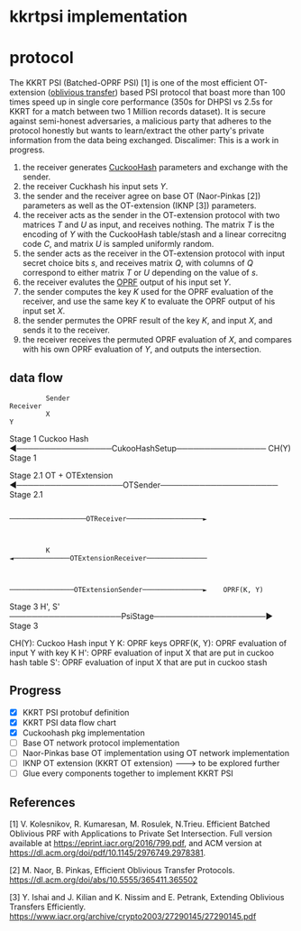 # kkrtpsi implementation

# protocol
The KKRT PSI (Batched-OPRF PSI) [1] is one of the most efficient OT-extension ([oblivious transfer](https://en.wikipedia.org/wiki/Oblivious_transfer)) based PSI protocol that boast more than 100 times speed up in single core performance (350s for DHPSI vs 2.5s for KKRT for a match between two 1 Million records dataset). It is secure against semi-honest adversaries, a malicious party that adheres to the protocol honestly but wants to learn/extract the other party's private information from the data being exchanged.
Discalimer: This is a work in progress.

1. the receiver generates [CuckooHash](https://en.wikipedia.org/wiki/Cuckoo_hashing) parameters and exchange with the sender.
2. the receiver Cuckhash his input sets _Y_.
3. the sender and the receiver agree on base OT (Naor-Pinkas [2]) parameters as well as the OT-extension (IKNP [3]) parameters.
4. the receiver acts as the sender in the OT-extension protocol with two matrices _T_ and  _U_ as input, and receives nothing. The matrix _T_ is the encoding of _Y_ with the CuckooHash table/stash and a linear correcitng code _C_, and matrix _U_ is sampled uniformly random.
5. the sender acts as the receiver in the OT-extension protocol with input secret choice bits _s_, and receives matrix _Q_, with columns of _Q_ correspond to either matrix _T_ or _U_ depending on the value of _s_.
6. the receiver evalutes the [OPRF](https://en.wikipedia.org/wiki/Pseudorandom_function_family#Oblivious_pseudorandom_functions) output of his input set _Y_.
7. the sender computes the key _K_ used for the OPRF evaluation of the receiver, and use the same key _K_ to evaluate the OPRF output of his input set _X_.
8. the sender permutes the OPRF result of the key _K_, and input _X_, and sends it to the receiver.
9. the receiver receives the permuted OPRF evaluation of _X_, and compares with his own OPRF evaluation of _Y_, and outputs the intersection.


## data flow
             Sender                                                                  Receiver
             X                                                                       Y



Stage 1      Cuckoo Hash        ◄─────────────────CukooHashSetup────────────────     CH(Y)         Stage 1



Stage 2.1    OT + OTExtension   ◄───────────────────OTSender─────────────────────                  Stage 2.1


                                ───────────────────OTReceiver───────────────────►



             K                  ◄──────────────OTExtensionReceiver───────────────


                                ────────────────OTExtensionSender───────────────►    OPRF(K, Y)



Stage 3      H', S'             ────────────────────PsiStage────────────────────►                  Stage 3


CH(Y):      Cuckoo Hash input Y
K:          OPRF keys
OPRF(K, Y): OPRF evaluation of input Y with key K
H':         OPRF evaluation of input X that are put in cuckoo hash table
S':         OPRF evaluation of input X that are put in cuckoo stash

## Progress
- [x] KKRT PSI protobuf definition
- [x] KKRT PSI data flow chart
- [x] Cuckoohash pkg implementation
- [ ] Base OT network protocol implementation
- [ ] Naor-Pinkas base OT implementation using OT network implementation
- [ ] IKNP OT extension (KKRT OT extension) ---> to be explored further
- [ ] Glue every components together to implement KKRT PSI

## References

[1] V. Kolesnikov, R. Kumaresan, M. Rosulek, N.Trieu. Efficient Batched Oblivious PRF with Applications to Private Set Intersection. Full version available at https://eprint.iacr.org/2016/799.pdf, and ACM version at https://dl.acm.org/doi/pdf/10.1145/2976749.2978381.

[2] M. Naor, B. Pinkas, Efficient Oblivious Transfer Protocols. https://dl.acm.org/doi/abs/10.5555/365411.365502

[3] Y. Ishai and J. Kilian and K. Nissim and E. Petrank, Extending Oblivious Transfers Efficiently. https://www.iacr.org/archive/crypto2003/27290145/27290145.pdf
